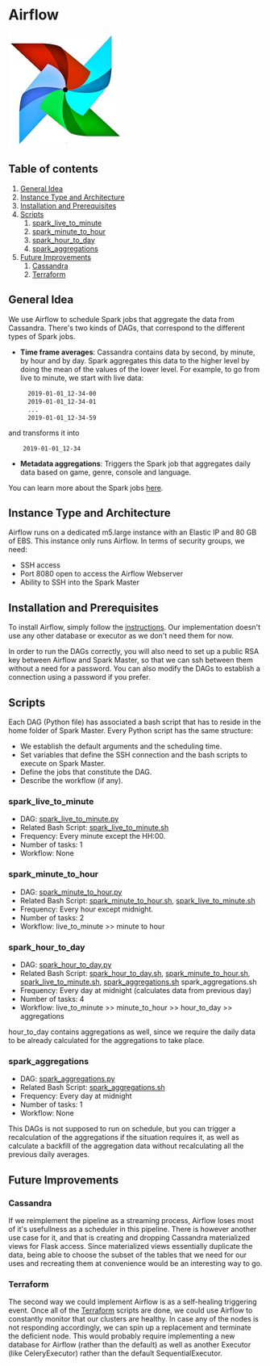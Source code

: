 # Airflow 

![alt-text](../../img/airflow.jpg)

## Table of contents
1. [General Idea](#general-idea)
2. [Instance Type and Architecture](#instance-type-and-architecture)
2. [Installation and Prerequisites](#installation-and-prerequisites)
2. [Scripts](#scripts)
    1. [spark_live_to_minute](#spark_live_to_minute)
    1. [spark_minute_to_hour](#spark_minute_to_hour)
    1. [spark_hour_to_day](#spark_hour_to_day)
    1. [spark_aggregations](#spark_aggregations)
3. [Future Improvements](#future-improvements)
    1. [Cassandra](#cassandra)
    2. [Terraform](#terraform)


## General Idea

We use Airflow to schedule Spark jobs that aggregate the data from Cassandra. There's two kinds of DAGs, 
that correspond to the different types of Spark jobs.
* **Time frame averages**: Cassandra contains data by second, by minute, by hour and by day. Spark aggregates
this data to the higher level by doing the mean of the values of the lower level. 
For example, to go from live to minute, we start with live data:

       
        2019-01-01_12-34-00
        2019-01-01_12-34-01
        ...
        2019-01-01_12-34-59

and transforms it into

        2019-01-01_12-34
        
* **Metadata aggregations**: Triggers the Spark job that aggregates daily data based on game, genre, console and language.

You can learn more about the Spark jobs [here](../spark/README.md).

## Instance Type and Architecture

Airflow runs on a dedicated m5.large instance with an Elastic IP and 80 GB of EBS. This instance only runs Airflow.
In terms of security groups, we need:
* SSH access
* Port 8080 open to access the Airflow Webserver
* Ability to SSH into the Spark Master

## Installation and Prerequisites

To install Airflow, simply follow the [instructions](https://airflow.apache.org/installation.html). 
Our implementation doesn't use any other database or executor as we don't need them for now.

In order to run the DAGs correctly, you will also need to set up a public RSA key between Airflow and Spark Master, so that
we can ssh between them without a need for a password. You can also modify the DAGs to establish a connection using a 
password if you prefer.

## Scripts

Each DAG (Python file) has associated a bash script that has to reside in the home folder of Spark Master. Every Python 
script has the same structure: 

* We establish the default arguments and the scheduling time.
* Set variables that define the SSH connection and the bash scripts to execute on Spark Master.
* Define the jobs that constitute the DAG.
* Describe the workflow (if any).

### spark_live_to_minute

* DAG: [spark_live_to_minute.py](spark_live_to_minute.py)
* Related Bash Script: [spark_live_to_minute.sh](spark_live_to_minute.sh)
* Frequency: Every minute except the HH:00.
* Number of tasks: 1
* Workflow: None

### spark_minute_to_hour

* DAG: [spark_minute_to_hour.py](spark_minute_to_hour.py)
* Related Bash Script: [spark_minute_to_hour.sh](spark_minute_to_hour.sh), 
[spark_live_to_minute.sh](spark_live_to_minute.sh)
* Frequency: Every hour except midnight.
* Number of tasks: 2
* Workflow: live_to_minute >> minute to hour

### spark_hour_to_day

* DAG: [spark_hour_to_day.py](spark_hour_to_day.py)
* Related Bash Script: [spark_hour_to_day.sh](spark_hour_to_day.sh), [spark_minute_to_hour.sh](spark_minute_to_hour.sh), 
[spark_live_to_minute.sh](spark_live_to_minute.sh), [spark_aggregations.sh](spark_aggregations.sh)
spark_aggregations.sh
* Frequency: Every day at midnight (calculates data from previous day)
* Number of tasks: 4
* Workflow: live_to_minute >> minute_to_hour >> hour_to_day >> aggregations

hour_to_day contains aggregations as well, since we require the daily data to be already calculated for the aggregations
to take place.

### spark_aggregations

* DAG: [spark_aggregations.py](spark_aggregations.py)
* Related Bash Script: [spark_aggregations.sh](spark_aggregations.sh)
* Frequency: Every day at midnight
* Number of tasks: 1
* Workflow: None

This DAGs is not supposed to run on schedule, but you can trigger a recalculation of the aggregations if the situation 
requires it, as well as calculate a backfill of the aggregation data without recalculating all the previous daily averages. 


## Future Improvements

### Cassandra
If we reimplement the pipeline as a streaming process, Airflow loses most of it's usefullness as a 
scheduler in this pipeline. There is however another use case for it, and that is creating and dropping Cassandra
materialized views for Flask access. Since materialized views essentially duplicate the data, being able to choose the 
subset of the tables that we need for our uses and recreating them at convenience would be an interesting way to go.

### Terraform

The second way we could implement Airflow is as a self-healing triggering event. Once all of the [Terraform](../terraform/)
scripts are done, we could use Airflow to constantly monitor that our clusters are healthy. In case any of the nodes is not
responding accordingly, we can spin up a replacement and terminate the deficient node. This would probably require 
implementing a new database for Airflow (rather than the default) as well as another Executor (like CeleryExecutor) rather
than the default SequentialExecutor.
